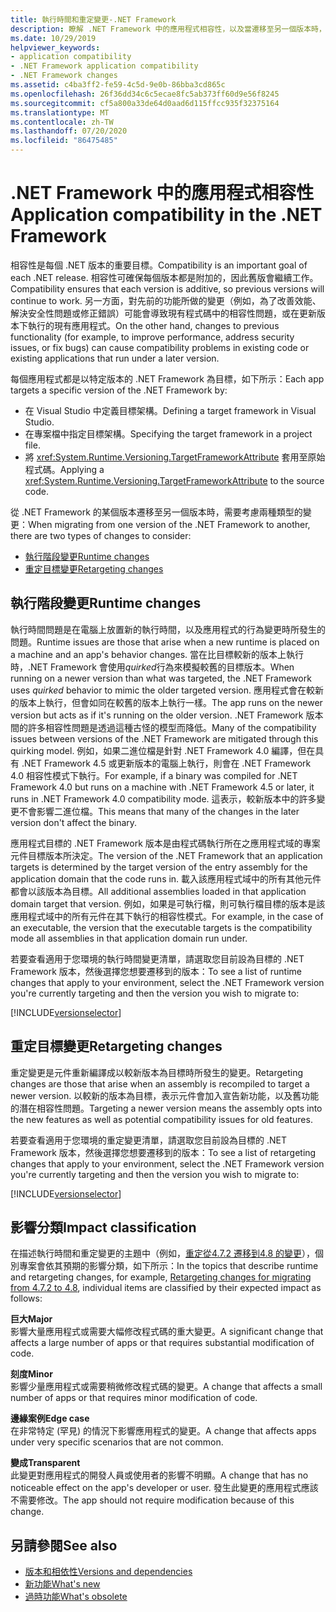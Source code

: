 ```yaml
---
title: 執行時間和重定變更-.NET Framework
description: 瞭解 .NET Framework 中的應用程式相容性，以及當遷移至另一個版本時，執行時間和重定變更的影響。
ms.date: 10/29/2019
helpviewer_keywords:
- application compatibility
- .NET Framework application compatibility
- .NET Framework changes
ms.assetid: c4ba3ff2-fe59-4c5d-9e0b-86bba3cd865c
ms.openlocfilehash: 26f36dd34c6c5ecae8fc5ab373ff60d9e56f8245
ms.sourcegitcommit: cf5a800a33de64d0aad6d115ffcc935f32375164
ms.translationtype: MT
ms.contentlocale: zh-TW
ms.lasthandoff: 07/20/2020
ms.locfileid: "86475485"
---
```

# <a name="application-compatibility-in-the-net-framework"></a><span data-ttu-id="cd8e7-103">.NET Framework 中的應用程式相容性</span><span class="sxs-lookup"><span data-stu-id="cd8e7-103">Application compatibility in the .NET Framework</span></span>

<span data-ttu-id="cd8e7-104">相容性是每個 .NET 版本的重要目標。</span><span class="sxs-lookup"><span data-stu-id="cd8e7-104">Compatibility is an important goal of each .NET release.</span></span> <span data-ttu-id="cd8e7-105">相容性可確保每個版本都是附加的，因此舊版會繼續工作。</span><span class="sxs-lookup"><span data-stu-id="cd8e7-105">Compatibility ensures that each version is additive, so previous versions will continue to work.</span></span> <span data-ttu-id="cd8e7-106">另一方面，對先前的功能所做的變更（例如，為了改善效能、解決安全性問題或修正錯誤）可能會導致現有程式碼中的相容性問題，或在更新版本下執行的現有應用程式。</span><span class="sxs-lookup"><span data-stu-id="cd8e7-106">On the other hand, changes to previous functionality (for example, to improve performance, address security issues, or fix bugs) can cause compatibility problems in existing code or existing applications that run under a later version.</span></span>

<span data-ttu-id="cd8e7-107">每個應用程式都是以特定版本的 .NET Framework 為目標，如下所示：</span><span class="sxs-lookup"><span data-stu-id="cd8e7-107">Each app targets a specific version of the .NET Framework by:</span></span>

- <span data-ttu-id="cd8e7-108">在 Visual Studio 中定義目標架構。</span><span class="sxs-lookup"><span data-stu-id="cd8e7-108">Defining a target framework in Visual Studio.</span></span>
- <span data-ttu-id="cd8e7-109">在專案檔中指定目標架構。</span><span class="sxs-lookup"><span data-stu-id="cd8e7-109">Specifying the target framework in a project file.</span></span>
- <span data-ttu-id="cd8e7-110">將 <xref:System.Runtime.Versioning.TargetFrameworkAttribute> 套用至原始程式碼。</span><span class="sxs-lookup"><span data-stu-id="cd8e7-110">Applying a <xref:System.Runtime.Versioning.TargetFrameworkAttribute> to the source code.</span></span>

<span data-ttu-id="cd8e7-111">從 .NET Framework 的某個版本遷移至另一個版本時，需要考慮兩種類型的變更：</span><span class="sxs-lookup"><span data-stu-id="cd8e7-111">When migrating from one version of the .NET Framework to another, there are two types of changes to consider:</span></span>

- [<span data-ttu-id="cd8e7-112">執行階段變更</span><span class="sxs-lookup"><span data-stu-id="cd8e7-112">Runtime changes</span></span>](#runtime-changes)
- [<span data-ttu-id="cd8e7-113">重定目標變更</span><span class="sxs-lookup"><span data-stu-id="cd8e7-113">Retargeting changes</span></span>](#retargeting-changes)

## <a name="runtime-changes"></a><span data-ttu-id="cd8e7-114">執行階段變更</span><span class="sxs-lookup"><span data-stu-id="cd8e7-114">Runtime changes</span></span>

<span data-ttu-id="cd8e7-115">執行時間問題是在電腦上放置新的執行時間，以及應用程式的行為變更時所發生的問題。</span><span class="sxs-lookup"><span data-stu-id="cd8e7-115">Runtime issues are those that arise when a new runtime is placed on a machine and an app's behavior changes.</span></span> <span data-ttu-id="cd8e7-116">當在比目標較新的版本上執行時，.NET Framework 會使用*quirked*行為來模擬較舊的目標版本。</span><span class="sxs-lookup"><span data-stu-id="cd8e7-116">When running on a newer version than what was targeted, the .NET Framework uses *quirked* behavior to mimic the older targeted version.</span></span> <span data-ttu-id="cd8e7-117">應用程式會在較新的版本上執行，但會如同在較舊的版本上執行一樣。</span><span class="sxs-lookup"><span data-stu-id="cd8e7-117">The app runs on the newer version but acts as if it's running on the older version.</span></span> <span data-ttu-id="cd8e7-118">.NET Framework 版本間的許多相容性問題是透過這種古怪的模型而降低。</span><span class="sxs-lookup"><span data-stu-id="cd8e7-118">Many of the compatibility issues between versions of the .NET Framework are mitigated through this quirking model.</span></span> <span data-ttu-id="cd8e7-119">例如，如果二進位檔是針對 .NET Framework 4.0 編譯，但在具有 .NET Framework 4.5 或更新版本的電腦上執行，則會在 .NET Framework 4.0 相容性模式下執行。</span><span class="sxs-lookup"><span data-stu-id="cd8e7-119">For example, if a binary was compiled for .NET Framework 4.0 but runs on a machine with .NET Framework 4.5 or later, it runs in .NET Framework 4.0 compatibility mode.</span></span> <span data-ttu-id="cd8e7-120">這表示，較新版本中的許多變更不會影響二進位檔。</span><span class="sxs-lookup"><span data-stu-id="cd8e7-120">This means that many of the changes in the later version don't affect the binary.</span></span>

<span data-ttu-id="cd8e7-121">應用程式目標的 .NET Framework 版本是由程式碼執行所在之應用程式域的專案元件目標版本所決定。</span><span class="sxs-lookup"><span data-stu-id="cd8e7-121">The version of the .NET Framework that an application targets is determined by the target version of the entry assembly for the application domain that the code runs in.</span></span> <span data-ttu-id="cd8e7-122">載入該應用程式域中的所有其他元件都會以該版本為目標。</span><span class="sxs-lookup"><span data-stu-id="cd8e7-122">All additional assemblies loaded in that application domain target that version.</span></span> <span data-ttu-id="cd8e7-123">例如，如果是可執行檔，則可執行檔目標的版本是該應用程式域中的所有元件在其下執行的相容性模式。</span><span class="sxs-lookup"><span data-stu-id="cd8e7-123">For example, in the case of an executable, the version that the executable targets is the compatibility mode all assemblies in that application domain run under.</span></span>

<span data-ttu-id="cd8e7-124">若要查看適用于您環境的執行時間變更清單，請選取您目前設為目標的 .NET Framework 版本，然後選擇您想要遷移到的版本：</span><span class="sxs-lookup"><span data-stu-id="cd8e7-124">To see a list of runtime changes that apply to your environment, select the .NET Framework version you're currently targeting and then the version you wish to migrate to:</span></span>

[!INCLUDE[versionselector](../../../includes/migration-guide/runtime/versionselector.md)]

## <a name="retargeting-changes"></a><span data-ttu-id="cd8e7-125">重定目標變更</span><span class="sxs-lookup"><span data-stu-id="cd8e7-125">Retargeting changes</span></span>

<span data-ttu-id="cd8e7-126">重定變更是元件重新編譯成以較新版本為目標時所發生的變更。</span><span class="sxs-lookup"><span data-stu-id="cd8e7-126">Retargeting changes are those that arise when an assembly is recompiled to target a newer version.</span></span> <span data-ttu-id="cd8e7-127">以較新的版本為目標，表示元件會加入宣告新功能，以及舊功能的潛在相容性問題。</span><span class="sxs-lookup"><span data-stu-id="cd8e7-127">Targeting a newer version means the assembly opts into the new features as well as potential compatibility issues for old features.</span></span>

<span data-ttu-id="cd8e7-128">若要查看適用于您環境的重定變更清單，請選取您目前設為目標的 .NET Framework 版本，然後選擇您想要遷移到的版本：</span><span class="sxs-lookup"><span data-stu-id="cd8e7-128">To see a list of retargeting changes that apply to your environment, select the .NET Framework version you're currently targeting and then the version you wish to migrate to:</span></span>

[!INCLUDE[versionselector](../../../includes/migration-guide/retargeting/versionselector.md)]

## <a name="impact-classification"></a><span data-ttu-id="cd8e7-129">影響分類</span><span class="sxs-lookup"><span data-stu-id="cd8e7-129">Impact classification</span></span>

<span data-ttu-id="cd8e7-130">在描述執行時間和重定變更的主題中（例如，[重定從4.7.2 遷移到4.8 的變更](retargeting/4.7.2-4.8.md)），個別專案會依其預期的影響分類，如下所示：</span><span class="sxs-lookup"><span data-stu-id="cd8e7-130">In the topics that describe runtime and retargeting changes, for example, [Retargeting changes for migrating from 4.7.2 to 4.8](retargeting/4.7.2-4.8.md), individual items are classified by their expected impact as follows:</span></span>

<span data-ttu-id="cd8e7-131">**巨大**</span><span class="sxs-lookup"><span data-stu-id="cd8e7-131">**Major**</span></span>\
<span data-ttu-id="cd8e7-132">影響大量應用程式或需要大幅修改程式碼的重大變更。</span><span class="sxs-lookup"><span data-stu-id="cd8e7-132">A significant change that affects a large number of apps or that requires substantial modification of code.</span></span>

<span data-ttu-id="cd8e7-133">**刻度**</span><span class="sxs-lookup"><span data-stu-id="cd8e7-133">**Minor**</span></span>\
<span data-ttu-id="cd8e7-134">影響少量應用程式或需要稍微修改程式碼的變更。</span><span class="sxs-lookup"><span data-stu-id="cd8e7-134">A change that affects a small number of apps or that requires minor modification of code.</span></span>

<span data-ttu-id="cd8e7-135">**邊緣案例**</span><span class="sxs-lookup"><span data-stu-id="cd8e7-135">**Edge case**</span></span>\
<span data-ttu-id="cd8e7-136">在非常特定 (罕見) 的情況下影響應用程式的變更。</span><span class="sxs-lookup"><span data-stu-id="cd8e7-136">A change that affects apps under very specific scenarios that are not common.</span></span>

<span data-ttu-id="cd8e7-137">**變成**</span><span class="sxs-lookup"><span data-stu-id="cd8e7-137">**Transparent**</span></span>\
<span data-ttu-id="cd8e7-138">此變更對應用程式的開發人員或使用者的影響不明顯。</span><span class="sxs-lookup"><span data-stu-id="cd8e7-138">A change that has no noticeable effect on the app's developer or user.</span></span> <span data-ttu-id="cd8e7-139">發生此變更的應用程式應該不需要修改。</span><span class="sxs-lookup"><span data-stu-id="cd8e7-139">The app should not require modification because of this change.</span></span>

## <a name="see-also"></a><span data-ttu-id="cd8e7-140">另請參閱</span><span class="sxs-lookup"><span data-stu-id="cd8e7-140">See also</span></span>

- [<span data-ttu-id="cd8e7-141">版本和相依性</span><span class="sxs-lookup"><span data-stu-id="cd8e7-141">Versions and dependencies</span></span>](versions-and-dependencies.md)
- [<span data-ttu-id="cd8e7-142">新功能</span><span class="sxs-lookup"><span data-stu-id="cd8e7-142">What's new</span></span>](../whats-new/index.md)
- [<span data-ttu-id="cd8e7-143">過時功能</span><span class="sxs-lookup"><span data-stu-id="cd8e7-143">What's obsolete</span></span>](../whats-new/whats-obsolete.md)
